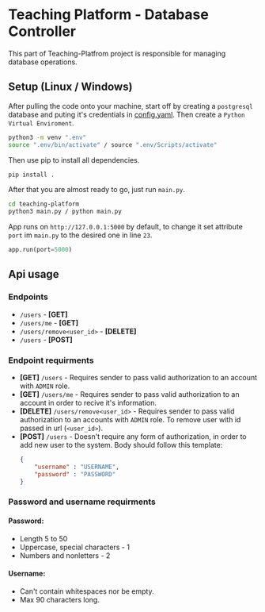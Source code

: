 # Teaching Platform - Database Controller
This part of Teaching-Platfrom project is responsible for
managing database operations.

## Setup (Linux / Windows)
After pulling the code onto your machine, start  off by creating a
`postgresql` database and puting it's credentials in 
[config.yaml](https://github.com/Czupryn013/Teaching-Platform/blob/develop/config.yaml). 
Then create a `Python Virtual Enviroment`.

```bash
python3 -m venv ".env"
source ".env/bin/activate" / source ".env/Scripts/activate"
```


Then use pip to install all dependencies.
```bash
pip install .
```

After that you are almost ready to go, just run `main.py`.
```bash
cd teaching-platform
python3 main.py / python main.py
```
App runs on `http://127.0.0.1:5000` by default, to change it set attribute
`port` im `main.py` to the desired one in line `23`.
```python
app.run(port=5000)
```

## Api usage

### Endpoints
* `/users`  - **[GET]**
* `/users/me` - **[GET]**
* `/users/remove<user_id>` - **[DELETE]**
* `/users` - **[POST]**

### Endpoint requirments
* **[GET]** `/users` - Requires sender to pass
valid authorization to an account with `ADMIN` role.
* **[GET]** `/users/me` - Requires sender to pass valid 
authorization to an account in order to recive it's information.
* **[DELETE]** `/users/remove<user_id>` - Requires sender to pass valid 
authorization to an accounts with `ADMIN` role. To remove user with id
passed in url (`<user_id>`).
* **[POST]** `/users` - Doesn't require any form of authorization, 
in order to add new user to the system. Body should
follow this template: 
    ```json
    {
        "username" : "USERNAME",
        "password" : "PASSWORD"
    }
    ```
### Password and username requirments
#### Password:
* Length 5 to 50
* Uppercase, special characters - 1
* Numbers and nonletters - 2
#### Username:
* Can't contain whitespaces nor be empty.
* Max 90 characters long.